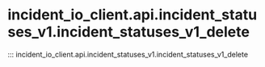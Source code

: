 # incident_io_client.api.incident_statuses_v1.incident_statuses_v1_delete

::: incident_io_client.api.incident_statuses_v1.incident_statuses_v1_delete